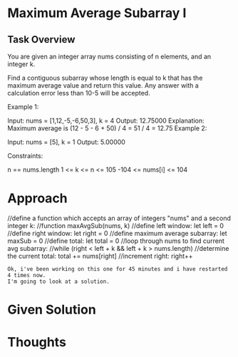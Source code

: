 # Maximum Average Subarray I

## Task Overview

You are given an integer array nums consisting of n elements, and an integer k.

Find a contiguous subarray whose length is equal to k that has the maximum average value and return this value. Any answer with a calculation error less than 10-5 will be accepted.

Example 1:

Input: nums = [1,12,-5,-6,50,3], k = 4
Output: 12.75000
Explanation: Maximum average is (12 - 5 - 6 + 50) / 4 = 51 / 4 = 12.75
Example 2:

Input: nums = [5], k = 1
Output: 5.00000
 

Constraints:

n == nums.length
1 <= k <= n <= 105
-104 <= nums[i] <= 104

# Approach

//define a function which accepts an array of integers "nums" and a second integer k:
//function maxAvgSub(nums, k)
    //define left window: let left = 0
    //define right window: let right = 0
    //define maximum average subarray: let maxSub = 0
    //define total: let total = 0
    //loop through nums to find current avg subarray:
    //while (right < left + k && left + k > nums.length)
        //determine the current total: total += nums[right]
        //increment right: right++
    
    Ok, i've been working on this one for 45 minutes and i have restarted 4 times now.
    I'm going to look at a solution.

# Given Solution

# Thoughts